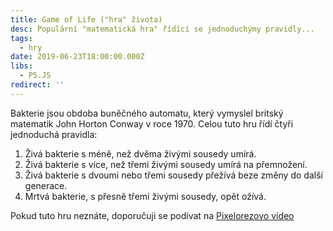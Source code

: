 ```yaml
---
title: Game of Life ("hra" života)
desc: Populární "matematická hra" řídící se jednoduchýmy pravidly...
tags:
  - hry
date: 2019-06-23T18:00:00.000Z
libs:
  - P5.JS
redirect: ''
---
```


Bakterie jsou obdoba buněčného automatu, který vymyslel britský matematik John Horton Conway v roce 1970. Celou tuto hru řídí čtyři jednoduchá pravidla:

1. Živá bakterie s méně, než dvěma živými sousedy umírá.
2. Živá bakterie s více, než třemi živými sousedy umírá na přemnožení.
3. Živá bakterie s dvoumi nebo třemi sousedy přežívá beze změny do další generace.
4. Mrtvá bakterie, s přesně třemi živými sousedy, opět ožívá.

Pokud tuto hru neznáte, doporučuji se podívat na [Pixelorezovo video](https://www.youtube.com/watch?v=zXRE9ZoVo94)

<script src="goflifeAlg.js"></script>
<script src="sketch.js"></script>
